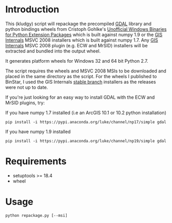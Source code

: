 # Introduction
This (kludgy) script will repackage the precompiled [GDAL](http://www.gdal.org) library and python bindings wheels from Cristoph Gohlke's [Unofficial Windows Binaries for Python Extension Packages](http://www.lfd.uci.edu/~gohlke/pythonlibs/#gdal) which is built against numpy 1.9 or the [GIS Internals](http://www.gisinternals.com) MSVC 2008 installers  which is built against numpy 1.7.  Any [GIS Internals](http://www.gisinternals.com) MSVC 2008 plugin (e.g. ECW and MrSID) installers will be extracted and bundled into the output wheel.

It generates platform wheels for Windows 32 and 64 bit Python 2.7.

The script requires the wheels and MSVC 2008 MSIs to be downloaded and placed in the same directory as the script.  For the wheels I published to BinStar, I used the GIS Internals [stable branch](http://www.gisinternals.com/stable.php) installers as the releases were not up to date.

If you're just looking for an easy way to install GDAL with the ECW and MrSID plugins, try:

If you have numpy 1.7 installed (i.e an ArcGIS 10.1 or 10.2 python installation)

    pip install -i https://pypi.anaconda.org/luke/channel/np17/simple gdal

If you have numpy 1.9 installed
    
    pip install -i https://pypi.anaconda.org/luke/channel/np19/simple gdal

# Requirements
 - setuptools >= 18.4
 - wheel

# Usage
    python repackage.py [--msi]

